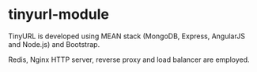 # tinyurl-module
TinyURL is developed using MEAN stack (MongoDB, Express, AngularJS and Node.js) and Bootstrap.

Redis, Nginx HTTP server, reverse proxy and load balancer are employed. 
